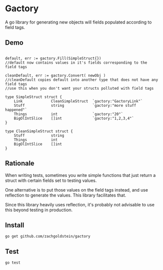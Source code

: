 # Gactory

A go library for generating new objects will fields populated according to field tags.

## Demo

```golang

default, err := gactory.Fill(SimpleStruct{})
//default now contains values in it's fields corresponding to the field tags

cleanDefault, err := gactory.Convert( newObj )
//cleanDefault copies default into another type that does not have any field tags
//use this when you don't want your structs polluted with field tags  

type SimpleStruct struct {
	Link		     CleanSimpleStruct  `gactory:"GactoryLink"`
	Stuff            string             `gactory:"more stuff happened"`
	Things           int                `gactory:"20"`
	BigOlIntSlice    []int              `gactory:"1,2,3,4"`
}

type CleanSimpleStruct struct {
	Stuff            string
	Things           int
	BigOlIntSlice    []int
}
```

## Rationale

When writing tests, sometimes you write simple functions that just return a struct with certain fields set to testing values.
 
One alternative is to put those values on the field tags instead, and use reflection to generate the values. This library facilitates that.

Since this library heavily uses reflection, it's probably not advisable to use this beyond testing in production.

## Install

` go get github.com/zachgoldstein/gactory `

## Test

` go test `